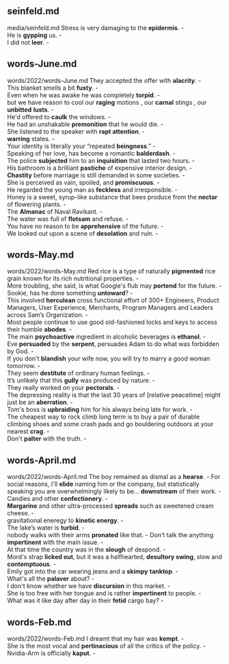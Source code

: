 ## seinfeld.md ## 
media/seinfeld.md
Stress is very damaging to the **epidermis**. -  
He is **gypping** us. -  
I did not **leer**. -  

## words-June.md ## 
words/2022/words-June.md
They accepted the offer with **alacrity**. -  
This blanket smells a bit **fusty**. -  
Even when he was awake he was completely **torpid**. -  
but we have reason to cool our **raging** motions , our **carnal** stings , our **unbitted** **lusts**. -  
He'd offered to **caulk** the windows. -  
He had an unshakable **premonition** that he would die. -  
She listened to the speaker with **rapt attention**. -  
**warring** states. -  
Your identity is literally your “repeated **beingness**.” -  
Speaking of her love, has become a romantic **balderdash**. -  
The police **subjected** him to an **inquisition** that lasted two hours. -  
His bathroom is a brilliant **pastiche** of expensive interior design. -  
**Chastity** before marriage is still demanded in some societies. -  
She is perceived as vain, spoiled, and **promiscuous**. -  
He regarded the young man as **feckless** and irresponsible. -  
Honey is a sweet, syrup-like substance that bees produce from the **nectar** of flowering plants. -  
The **Almanac** of Naval Ravikant. -  
The water was full of **flotsam** and refuse. -  
You have no reason to be **apprehensive** of the future. -  
We looked out upon a scene of **desolation** and ruin. -  

## words-May.md ## 
words/2022/words-May.md
Red rice is a type of naturally **pigmented** rice grain known for its rich nutritional properties. -  
More troubling, she said, is what Google's flub may **portend** for the future. -  
Sookie, has he done something **untoward**? -  
This involved **herculean** cross functional effort of 300+ Engineers, Product Managers, User Experience, Merchants, Program Managers and Leaders across Sam’s Organization. -  
Most people continue to use good old-fashioned locks and keys to access their humble **abodes**. -  
The main **psychoactive** ingredient in alcoholic beverages is **ethanol**. -  
Eve **persuaded** by the **serpent**, persuades Adam to do what was forbidden by God. -  
If you don't **blandish** your wife now, you will try to marry a good woman tomorrow. -   
They seem **destitute** of ordinary human feelings. -  
It’s unlikely that this **gully** was produced by nature. -  
They really worked on your **pectorals**. -  
The depressing reality is that the last 30 years of [relative peacetime] might just be an **aberration**. -  
Tom's boss is **upbraiding** him for his always being late for work. -  
The cheapest way to rock climb long term is to buy a pair of durable climbing shoes and some crash pads and go bouldering outdoors at your nearest **crag**. -  
Don't **palter** with the truth. -  

## words-April.md ## 
words/2022/words-April.md
The boy remained as dismal as a **hearse**. - 
For social reasons, I'll **elide** naming him or the company, but statistically speaking you are overwhelmingly likely to be... **downstream** of their work. -  
Candies and other **confectionery**. -  
**Margarine** and other ultra-processed **spreads** such as sweetened cream cheese. -  
gravitational eneregy to **kinetic energy**. -  
The lake’s water is **turbid**. -   
nobody walks with their arms **pronated** like that. - 
Don't talk the anything **impertinent** with the main issue. -  
At that time the country was in the **slough** of despond. -  
Mord's strap **licked out**, but it was a halfhearted, **desultory swing**, slow and **contemptuous**. -  
Emily got into the car wearing jeans and a **skimpy** **tanktop**. -  
What's all the **palaver** about? -  
I don't know whether we have **discursion** in this market. -  
She is too free with her tongue and is rather **impertinent** to people. -  
What was it like day after day in their **fetid** cargo bay? -  

## words-Feb.md ## 
words/2022/words-Feb.md
I dreamt that my hair was **kempt**. -  
She is the most vocal and **pertinacious** of all the critics of the policy. -  
Nvidia-Arm is officially **kaput**. -  

